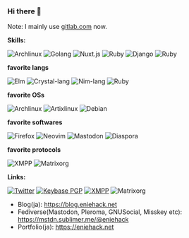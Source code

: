 ### Hi there 👋

Note: I mainly use [gitlab.com](https://gitlab.com/eniehack) now.

**Skills:**

![Archlinux](https://img.shields.io/badge/Archlinux-%230088cc.svg?style=flat-square&logo=Arch%20Linux&logoColor=white)
![Golang](https://img.shields.io/badge/Golang-%2300ADD8.svg?style=flat-square&logo=Go&logoColor=white)
![Nuxt.js](https://img.shields.io/badge/Nuxt.js-%2300C58E.svg?style=flat-square&logo=Nuxt.js&logoColor=white)
![Ruby](https://img.shields.io/badge/Ruby-%23CC342D.svg?style=flat-square&logo=Ruby&logoColor=white)
![Django](https://img.shields.io/badge/Django-%23092E20.svg?style=flat-square&logo=Django&logoColor=white)
![Ruby](https://img.shields.io/badge/JavaScipt-%23F7DF1E.svg?style=flat-square&logo=JavaScript&logoColor=white)

**favorite langs**

![Elm](https://img.shields.io/badge/Elm-%231293D8.svg?style=flat-square&logo=Elm&logoColor=white)
![Crystal-lang](https://img.shields.io/badge/Crystal-%23777777.svg?style=flat-square&logo=Crystal&logoColor=white)
![Nim-lang](https://img.shields.io/badge/Nim-%23000000.svg?style=flat-square&logo=nim&logoColor=%23FFE953)
![Ruby](https://img.shields.io/badge/Ruby-%23CC342D.svg?style=flat-square&logo=Ruby&logoColor=white)

**favorite OSs**

![Archlinux](https://img.shields.io/badge/Archlinux-%230088cc.svg?style=flat-square&logo=Arch%20Linux&logoColor=white)
![Artixlinux](https://img.shields.io/badge/Artixlinux-%230088cc.svg?style=flat-square&logo=Artix%20Linux&logoColor=white)
![Debian](https://img.shields.io/badge/Debian-%23A81D33.svg?style=flat-square&logo=Debian&logoColor=white)

**favorite softwares**

![Firefox](https://img.shields.io/badge/Firefox-%23000000.svg?style=flat-square&logo=Firefox%20Browser&logoColor=FF7139)
![Neovim](https://img.shields.io/badge/Neovim-%2357A143.svg?style=flat-square&logo=Neovim&logoColor=white)
![Mastodon](https://img.shields.io/badge/Mastodon-%233088D4.svg?style=flat-square&logo=Mastodon&logoColor=white)
![Diaspora](https://img.shields.io/badge/Diaspora-%23000000.svg?style=flat-square&logo=Diaspora&logoColor=white)

**favorite protocols**

![XMPP](https://img.shields.io/badge/XMPP-%23002B5C.svg?style=flat-square&logo=XMPP&logoColor=white)
![Matrixorg](https://img.shields.io/badge/Matrix-%23000000.svg?style=flat-square&logo=Matrix&logoColor=white)

**Links:**

[![Twitter](https://img.shields.io/badge/Twitter-eniehack-%231DA1F2.svg?style=flat-square&logo=Twitter&logoColor=white)](https://twitter.com/eniehack)
[![Keybase PGP](https://img.shields.io/keybase/pgp/eniehack?style=flat-square)](https://keyoxide.org/6E1005C1115354DF97C80619AE054EAFB2F95E18)
[![XMPP](https://img.shields.io/badge/XMPP-eniehack@jabber.eniehack.net-%23002B5C.svg?style=flat-square&logo=XMPP&logoColor=white)](xmpp:eniehack@jabber.eniehack.net)
![Matrixorg](https://img.shields.io/badge/Matrix-eniehack:matrix--jp.net-%23000000.svg?style=flat-square&logo=Matrix&logoColor=white)
* Blog(ja): https://blog.eniehack.net
* Fediverse(Mastodon, Pleroma, GNUSocial, Misskey etc): https://mstdn.sublimer.me/@eniehack
* Portfolio(ja): https://eniehack.net

<!--
**eniehack/eniehack** is a ✨ _special_ ✨ repository because its `README.md` (this file) appears on your GitHub profile.

Here are some ideas to get you started:

- 🔭 I’m currently working on ...
- 🌱 I’m currently learning ...
- 👯 I’m looking to collaborate on ...
- 🤔 I’m looking for help with ...
- 💬 Ask me about ...
- 📫 How to reach me: ...
- 😄 Pronouns: ...
- ⚡ Fun fact: ...
-->

